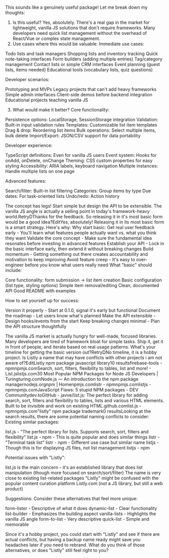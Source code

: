 This sounds like a genuinely useful package! Let me break down my thoughts:

1. Is this useful?
   Yes, absolutely. There's a real gap in the market for lightweight, vanilla JS solutions that don't require frameworks. Many developers need quick list management without the overhead of React/Vue or complex state management.
2. Use cases where this would be valuable:
   Immediate use cases:

Todo lists and task managers
Shopping lists and inventory tracking
Quick note-taking interfaces
Form builders (adding multiple entries)
Tag/category management
Contact lists or simple CRM interfaces
Event planning (guest lists, items needed)
Educational tools (vocabulary lists, quiz questions)

Developer scenarios:

Prototyping and MVPs
Legacy projects that can't add heavy frameworks
Simple admin interfaces
Client-side demos before backend integration
Educational projects teaching vanilla JS

3. What would make it better?
   Core functionality:

Persistence options: LocalStorage, SessionStorage integration
Validation: Built-in input validation rules
Templates: Customizable list item templates
Drag & drop: Reordering list items
Bulk operations: Select multiple items, bulk delete
Import/Export: JSON/CSV support for data portability

Developer experience:

TypeScript definitions: Even for vanilla JS users
Event system: Hooks for onAdd, onDelete, onChange
Theming: CSS custom properties for easy styling
Accessibility: ARIA labels, keyboard navigation
Multiple instances: Handle multiple lists on one page

Advanced features:

Search/filter: Built-in list filtering
Categories: Group items by type
Due dates: For task-oriented lists
Undo/redo: Action history

The concept has legs! Start simple but design the API to be extensible. The vanilla JS angle is actually a selling point in today's framework-heavy world.RetryDThanks for the feedback. So releasing it in it's most basic form would be a good idea?EditYes, absolutely! Releasing it in its most basic form is a smart strategy. Here's why:
Why start basic:
Get real user feedback early - You'll learn what features people actually want vs. what you think they want
Validate the core concept - Make sure the fundamental idea resonates before investing in advanced features
Establish your API - Lock in the basic interface early, then extend it without breaking changes
Build momentum - Getting something out there creates accountability and motivation to keep improving
Avoid feature creep - It's easy to over-engineer before you know what users really need
What "basic" should include:

Core functionality: form submission → list item creation
Basic configuration (list type, styling options)
Simple item removal/editing
Clean, documented API
Good README with examples

How to set yourself up for success:

Version it properly - Start at 0.1.0, signal it's early but functional
Document the roadmap - Let users know what's planned
Make the API extensible - Design hooks/events from the start
Keep breaking changes minimal - Plan the API structure thoughtfully

The vanilla JS market is actually hungry for well-made, focused libraries. Many developers are tired of framework bloat for simple tasks. Ship it, get it in front of people, and iterate based on real usage patterns.
What's your timeline for getting the basic version out?RetryDNo timeline, it is a hobby project. Is Listly a name that may have conflicts with other projects i am not aware of?EditListly npm package javascript library10 resultsfirebase-tools - npmnpmjs.comSearch, sort, filters, flexibility to tables, list and more! - List.jslistjs.com30 Most Popular NPM Packages for Node JS Developers | Turingturing.comNode.js — An introduction to the npm package managernodejs.orgnpm | Homenpmjs.comlistr - npmnpmjs.comlistjs - npmnpmjs.comJavaScript Flaws: 5 stupid NPM packages - DEV Communitydev.toGitHub - javve/list.js: The perfect library for adding search, sort, filters and flexibility to tables, lists and various HTML elements. Built to be invisible and work on existing HTML.github.comlist.js - npmnpmjs.com"listly" npm package trademark0 resultsLooking at the search results, there are some potential naming conflicts to consider:
Existing similar packages:

list.js - "The perfect library for lists. Supports search, sort, filters and flexibility" list.js - npm - This is quite popular and does similar things
listr - "Terminal task list" listr - npm - Different use case but similar name
listjs - Though this is for displaying JS files, not list management listjs - npm

Potential issues with "Listly":

list.js is the main concern - it's an established library that does list manipulation (though more focused on search/sort/filter)
The name is very close to existing list-related packages
"Listly" might be confused with the popular content curation platform Listly.com (not a JS library, but still a web product)

Suggestions:
Consider these alternatives that feel more unique:

form-lister - Descriptive of what it does
dynamic-list - Clear functionality
list-builder - Emphasizes the building aspect
vanilla-lists - Highlights the vanilla JS angle
form-to-list - Very descriptive
quick-list - Simple and memorable

Since it's a hobby project, you could start with "Listly" and see if there are actual conflicts, but having a backup name ready might save you headaches later if you need to rebrand.
What do you think of those alternatives, or does "Listly" still feel right to you?
